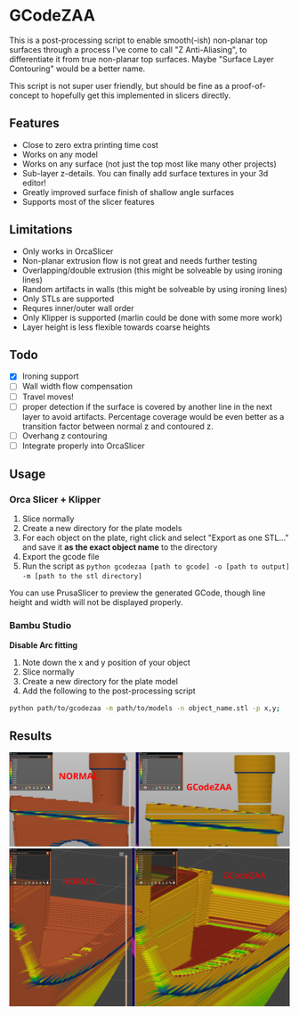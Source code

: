# GCodeZAA

This is a post-processing script to enable smooth(-ish) non-planar top surfaces through
a process I've come to call "Z Anti-Aliasing", to differentiate it from true non-planar
top surfaces. Maybe "Surface Layer Contouring" would be a better name.

This script is not super user friendly, but should be fine as a proof-of-concept to hopefully
get this implemented in slicers directly.

## Features

- Close to zero extra printing time cost
- Works on any model
- Works on any surface (not just the top most like many other projects)
- Sub-layer z-details. You can finally add surface textures in your 3d editor!
- Greatly improved surface finish of shallow angle surfaces
- Supports most of the slicer features

## Limitations

- Only works in OrcaSlicer
- Non-planar extrusion flow is not great and needs further testing
- Overlapping/double extrusion (this might be solveable by using ironing lines)
- Random artifacts in walls (this might be solveable by using ironing lines)
- Only STLs are supported
- Requres inner/outer wall order
- Only Klipper is supported (marlin could be done with some more work)
- Layer height is less flexible towards coarse heights

## Todo

- [x] Ironing support
- [ ] Wall width flow compensation
- [ ] Travel moves!
- [ ] proper detection if the surface is covered by another line in the next layer to avoid artifacts.
      Percentage coverage would be even better as a transition factor between normal z and contoured z.
- [ ] Overhang z contouring
- [ ] Integrate properly into OrcaSlicer

## Usage

### Orca Slicer + Klipper

1. Slice normally
2. Create a new directory for the plate models
3. For each object on the plate, right click and select "Export as one STL..." and save it **as the exact object name** to the directory
4. Export the gcode file
5. Run the script as `python gcodezaa [path to gcode] -o [path to output] -m [path to the stl directory]`

You can use PrusaSlicer to preview the generated GCode, though line height and width will not be displayed properly.

### Bambu Studio

**Disable Arc fitting**

1. Note down the x and y position of your object
2. Slice normally
3. Create a new directory for the plate model
4. Add the following to the post-processing script

```sh
python path/to/gcodezaa -m path/to/models -n object_name.stl -p x,y;
```

## Results

![](./images/benchy_roof_side.jpg)
![](./images/benchy_side.jpg)
